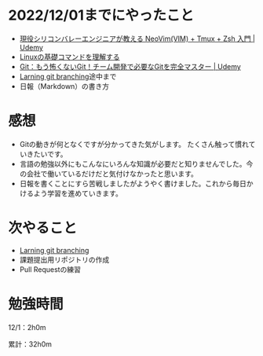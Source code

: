 # 2022/12/01までにやったこと
* [現役シリコンバレーエンジニアが教える NeoVim(VIM) + Tmux + Zsh 入門 | Udemy](https://github.com/happiness-chain/practice/blob/main/04_vim/001_vim%E3%81%AE%E5%9F%BA%E6%9C%AC%E3%82%92%E7%90%86%E8%A7%A3%E3%81%99%E3%82%8B.md#:~:text=%E7%8F%BE%E5%BD%B9%E3%82%B7%E3%83%AA%E3%82%B3%E3%83%B3%E3%83%90%E3%83%AC%E3%83%BC%E3%82%A8%E3%83%B3%E3%82%B8%E3%83%8B%E3%82%A2%E3%81%8C%E6%95%99%E3%81%88%E3%82%8B%20NeoVim(VIM)%20%2B%20Tmux%20%2B%20Zsh%20%E5%85%A5%E9%96%80%20%7C%20Udemy)
* [Linuxの基礎コマンドを理解する](https://github.com/happiness-chain/practice/blob/main/05_linux/001_linux%E3%81%AE%E5%9F%BA%E7%A4%8E%E3%82%B3%E3%83%9E%E3%83%B3%E3%83%89%E3%82%92%E7%90%86%E8%A7%A3%E3%81%99%E3%82%8B.md)
* [Git：もう怖くないGit！チーム開発で必要なGitを完全マスター | Udemy](https://www.udemy.com/course/unscared_git/) 
* [Larning git branching](https://learngitbranching.js.org/?locale=ja)途中まで
* 日報（Markdown）の書き方


# 感想
* Gitの動きが何となくですが分かってきた気がします。
  たくさん触って慣れていきたいです。
* 言語の勉強以外にもこんなにいろんな知識が必要だと知りませんでした。今の会社で働いているだけだと気付けなかったと思います。
* 日報を書くことにすら苦戦しましたがようやく書けました。これから毎日かけるよう学習を進めていきます。


# 次やること
* [Larning git branching](https://learngitbranching.js.org/?locale=ja)
* 課題提出用リポジトリの作成
* Pull Requestの練習


# 勉強時間
12/1：2h0m

累計：32h0m




